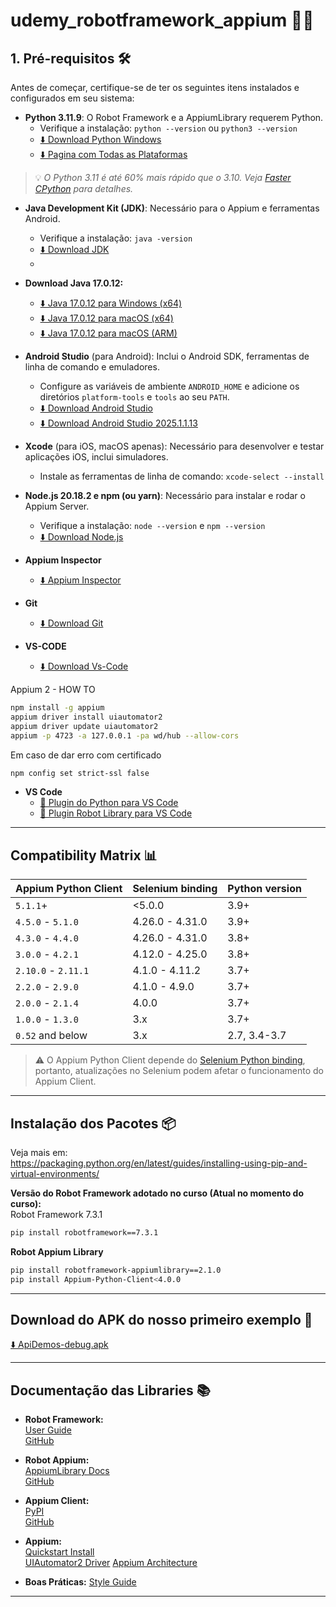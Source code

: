 # udemy_robotframework_appium 🚀🤖

## 1. Pré-requisitos 🛠️
Antes de começar, certifique-se de ter os seguintes itens instalados e configurados em seu sistema:

- **Python 3.11.9**: O Robot Framework e a AppiumLibrary requerem Python.  
  * Verifique a instalação: `python --version` ou `python3 --version`  
  * [⬇️ Download Python Windows](https://www.python.org/ftp/python/3.11.9/python-3.11.9-amd64.exe)  
  * [⬇️ Pagina com Todas as Plataformas](https://www.python.org/downloads/release/python-3119/)

> 💡 *O Python 3.11 é até 60% mais rápido que o 3.10. Veja [Faster CPython](https://devblogs.microsoft.com/python/python-311-faster-cpython/) para detalhes.*

- **Java Development Kit (JDK)**: Necessário para o Appium e ferramentas Android.  
  * Verifique a instalação: `java -version`  
  * [⬇️ Download JDK](https://www.oracle.com/java/technologies/downloads/)
  * 
- **Download Java 17.0.12:**  
  - [⬇️ Java 17.0.12 para Windows (x64)](https://download.oracle.com/java/17/archive/jdk-17.0.12_windows-x64_bin.exe)  
  - [⬇️ Java 17.0.12 para macOS (x64)](https://download.oracle.com/java/17/archive/jdk-17.0.12_macos-x64_bin.dmg)  
  - [⬇️ Java 17.0.12 para macOS (ARM)](https://download.oracle.com/java/17/archive/jdk-17.0.12_macos-aarch64_bin.dmg)  
   
- **Android Studio** (para Android): Inclui o Android SDK, ferramentas de linha de comando e emuladores.  
  * Configure as variáveis de ambiente `ANDROID_HOME` e adicione os diretórios `platform-tools` e `tools` ao seu `PATH`.  
  * [⬇️ Download Android Studio](https://developer.android.com/studio)
  * [⬇️ Download Android Studio 2025.1.1.13](https://redirector.gvt1.com/edgedl/android/studio/install/2025.1.1.13/android-studio-2025.1.1.13-windows.exe)

- **Xcode** (para iOS, macOS apenas): Necessário para desenvolver e testar aplicações iOS, inclui simuladores.  
  * Instale as ferramentas de linha de comando: `xcode-select --install`

- **Node.js 20.18.2 e npm (ou yarn)**: Necessário para instalar e rodar o Appium Server.  
  * Verifique a instalação: `node --version` e `npm --version`  
  * [⬇️ Download Node.js](https://nodejs.org/en/blog/release/v20.18.2)

- **Appium Inspector**  
  * [⬇️ Appium Inspector](https://github.com/appium/appium-inspector/releases/tag/v2025.3.1)

- **Git**  
  * [⬇️ Download Git](https://git-scm.com/downloads)

- **VS-CODE**  
  * [⬇️ Download Vs-Code](https://code.visualstudio.com/download)

Appium 2 - HOW TO
```bash
npm install -g appium 
appium driver install uiautomator2
appium driver update uiautomator2
appium -p 4723 -a 127.0.0.1 -pa wd/hub --allow-cors
```

Em caso de dar erro com certificado
```bash
npm config set strict-ssl false
```

- **VS Code**  
  * [🐍 Plugin do Python para VS Code](https://marketplace.visualstudio.com/items?itemName=ms-python.python)  
  * [🤖 Plugin Robot Library para VS Code](https://marketplace.visualstudio.com/items?itemName=robocorp.robotframework-lsp)

---



## Compatibility Matrix 📊

| Appium Python Client | Selenium binding | Python version |
|---------------------|------------------|---------------|
| `5.1.1`+            | <5.0.0           | 3.9+          |
| `4.5.0` - `5.1.0`   | 4.26.0 - 4.31.0  | 3.9+          |
| `4.3.0` -  `4.4.0`  | 4.26.0 - 4.31.0  | 3.8+          |
| `3.0.0` - `4.2.1`   | 4.12.0 - 4.25.0  | 3.8+          |
| `2.10.0` - `2.11.1` | 4.1.0 - 4.11.2   | 3.7+          |
| `2.2.0` - `2.9.0`   | 4.1.0 - 4.9.0    | 3.7+          |
| `2.0.0` - `2.1.4`   | 4.0.0            | 3.7+          |
| `1.0.0` - `1.3.0`   | 3.x              | 3.7+          |
| `0.52` and below    | 3.x              | 2.7, 3.4-3.7  |

> ⚠️ O Appium Python Client depende do [Selenium Python binding](https://pypi.org/project/selenium/), portanto, atualizações no Selenium podem afetar o funcionamento do Appium Client.

---

## Instalação dos Pacotes 📦

Veja mais em:  
https://packaging.python.org/en/latest/guides/installing-using-pip-and-virtual-environments/

**Versão do Robot Framework adotado no curso (Atual no momento do curso):**  
Robot Framework 7.3.1  
```bash
pip install robotframework==7.3.1
```
**Robot Appium Library**  
```bash
pip install robotframework-appiumlibrary==2.1.0
pip install Appium-Python-Client<4.0.0
```

---

## Download do APK do nosso primeiro exemplo 📱

[⬇️ ApiDemos-debug.apk](https://github.com/serhatbolsu/robotframework-appium-sample/blob/master/demoapp/ApiDemos-debug.apk)

---

## Documentação das Libraries 📚

- **Robot Framework:**  
  [User Guide](https://robotframework.org/robotframework/latest/RobotFrameworkUserGuide.html)  
  [GitHub](https://github.com/robotframework/robotframework)

- **Robot Appium:**  
  [AppiumLibrary Docs](https://serhatbolsu.github.io/robotframework-appiumlibrary/AppiumLibrary.html)  
  [GitHub](https://github.com/serhatbolsu/robotframework-appiumlibrary)

- **Appium Client:**  
  [PyPI](https://pypi.org/project/Appium-Python-Client/)  
  [GitHub](https://github.com/appium/python-client)

- **Appium:**  
  [Quickstart Install](https://appium.io/docs/en/2.2/quickstart/install/)  
  [UIAutomator2 Driver](https://appium.io/docs/en/2.2/quickstart/uiauto2-driver/)
  [Appium Architecture](https://www.lambdatest.com/blog/appium-architecture/)

- **Boas Práticas:**
  [Style Guide](https://docs.robotframework.org/docs/style_guide)
---
